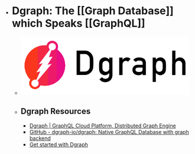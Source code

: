 - # Dgraph: The [[Graph Database]] which Speaks [[GraphQL]]
	- ![dgraph.png](../assets/dgraph_1688133406514_0.png)
	- ## Dgraph Resources
		- [Dgraph | GraphQL Cloud Platform, Distributed Graph Engine](https://dgraph.io/)
		- [GitHub - dgraph-io/dgraph: Native GraphQL Database with graph backend](https://github.com/dgraph-io/dgraph)
		- [Get started with Dgraph](https://dgraph.io/docs/)